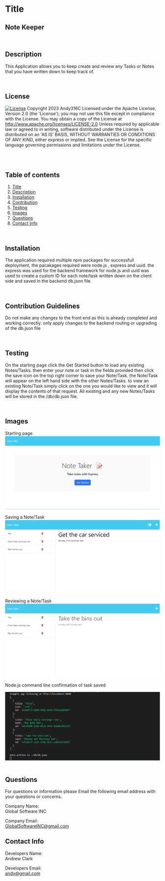 <div id='title'>

  # Title
  ## Note Keeper
  </div>

  <br>
  <div id='desc'>

  ## Description
  This Application allows you to keep create and review any Tasks or Notes that you have written down to keep track of.
  </div>
  <br>

## License
  
  [![License](https://img.shields.io/badge/License-Apache_2.0-blue.svg)](https://opensource.org/licenses/Apache-2.0)  Copyright 2023 Andy316C Licensed under the Apache License, Version 2.0 (the 'License'); you may not use this file except in compliance with the License. You may obtain a copy of the License at http://www.apache.org/licenses/LICENSE-2.0 Unless required by applicable law or agreed to in writing, software distributed under the License is distributed on an 'AS IS' BASIS, WITHOUT WARRANTIES OR CONDITIONS OF ANY KIND, either express or implied. See the License for the specific language governing permissions and limitations under the License.

  <br>

  <br>
  
  ## Table of contents
  <ol>
  <li><a href='#title'>Title</a></li>
  <li><a href='#desc'>Description</a></li>
  <li><a href='#install'>Installation</a></li>
  <li><a href='#cont'>Contribution</a></li>
  <li><a href='#test'>Testing</a></li>
  <li><a href='#images'>Images</a></li>
  <li><a href='#questions'>Questions</a></li>
  <li><a href='#contact'>Contact Info</a></li>
  </ol>
  <br>

  <div id='install'>

  ## Installation
  The application required multiple npm packages for successfull deployment, the pacakages required were node.js , express and uuid. the express was used for the backend framework for node.js and uuid was used to create a custom ID for each note/task written down on the client side and saved in the backend db.json file.

  </div>
  <br>


  <div id='cont'>

  ## Contribution Guidelines
  Do not make any changes to the front end as this is already completed and working correctly. only apply changes to the backend routing or upgrading of the db.json file
  </div>
  <br>

  <div id='test'>

  ## Testing
  On the starting page click the Get Started button to load any existing Notes/Tasks. then enter your note or task in the fields provided then click the save icon on the top right corner to save your Note/Task. the Note/Task will appear on the left hand side with the other Notes/Tasks. to view an existing Note/Task simply click on the one you would like to view and it will display the contents of that request. All existing and any new Notes/Tasks will be stored in the /db/db.json file.
  </div>
  <br>

   <div id='images'>

  ## Images
  Starting page
  <img src= 'project/images/starting-page.png'>
  <br>

  Saving a Note/Task
  <img src= 'project/images/saving-task.png'>
  <br>
  
  Reviewing a Note/Task
  <img src= 'project/images/review-task.png'>
  <br>
  
  Node.js command line confirmation of task saved
  <br>

  <img src= 'project/images/saved-data.png'>
  <br>

  </div>

  <br>
  
  <div id='questions'>
  
  ## Questions
  
  For questions or information please Email the following email address with your questions or concerns.
  <br>

  Company Name:<br>
  Global Software INC
  <br>

  Company Email: <br>
  GlobalSoftwareINC@gmail.com
  </div>

   <div id='contact'>
  
  ## Contact Info
  Developers Name: <br>
  Andrew Clark
  <br>

  Developers Email: <br>
  andy@gmail.com

  </div>



  